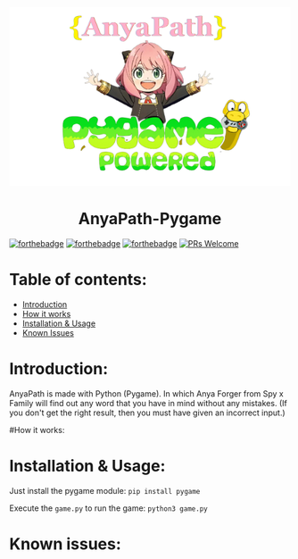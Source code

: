 <p align="center">
  <a href="https://github.com/TheSpeedX/NoisyBird">
    <img alt="NoisyBird" src="logo_.png">
  </a>
</p>
<h1 align="center">AnyaPath-Pygame</h1>
<div align="center">

</div>

[![forthebadge](https://forthebadge.com/images/badges/made-with-python.svg)](https://forthebadge.com) [![forthebadge](https://forthebadge.com/images/badges/built-with-love.svg)](https://forthebadge.com)
[![forthebadge](https://forthebadge.com/images/badges/fuck-it-ship-it.svg)](https://forthebadge.com) [![PRs Welcome](https://img.shields.io/badge/PRs-welcome-brightgreen.svg?style=flat-square)](https://makeapullrequest.com)

# Table of contents:
   - [Introduction](#introduction)
   - [How it works](#how-it-works)
   - [Installation & Usage](#installation-&-usage)
   - [Known Issues](#known-issues)


# Introduction:
AnyaPath is made with Python (Pygame). In which Anya Forger from Spy x Family will find out any word that you have in mind without any mistakes. (If you don't get the right result, then you must have given an incorrect input.)

#How it works:

# Installation & Usage:

Just install the pygame module:
```pip install pygame```

Execute the ```game.py``` to run the game:
```python3 game.py```

# Known issues:
